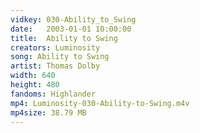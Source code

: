 ```yaml
---
vidkey: 030-Ability_to_Swing
date:   2003-01-01 10:00:00
title:  Ability to Swing
creators: Luminosity
song: Ability to Swing
artist: Thomas Dolby
width: 640
height: 480
fandoms: Highlander
mp4: Luminosity-030-Ability-to-Swing.m4v
mp4size: 38.79 MB
---
```


  <div>
  
  </div>
  
